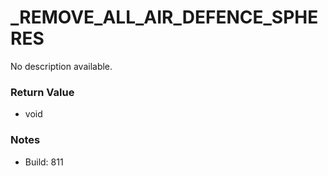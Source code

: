 # _REMOVE_ALL_AIR_DEFENCE_SPHERES

No description available.

### Return Value
* void

### Notes
* Build: 811

